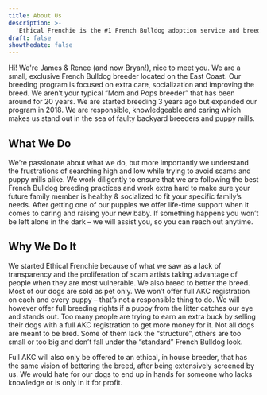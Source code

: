 ```yaml
---
title: About Us
description: >-
  'Ethical Frenchie is the #1 French Bulldog adoption service and breeder on the East Coast.'
draft: false
showthedate: false
---
```


Hi! We're James & Renee (and now Bryan!), nice to meet you. We are a small, exclusive French Bulldog breeder located on the East Coast. Our breeding program is focused on extra care, socialization and improving the breed. We aren’t your typical “Mom and Pops breeder” that has been around for 20 years. We are started breeding 3 years ago but expanded our program in 2018. We are responsible, knowledgeable and caring which makes us stand out in the sea of faulty backyard breeders and puppy mills.

<h2>What We Do</h2>

We’re passionate about what we do, but more importantly we understand the frustrations of searching high and low while trying to avoid scams and puppy mills alike. We work diligently to ensure that we are following the best French Bulldog breeding practices and work extra hard to make sure your future family member is healthy & socialized to fit your specific family’s needs. After getting one of our puppies we offer life-time support when it comes to caring and raising your new baby. If something happens you won’t be left alone in the dark – we will assist you, so you can reach out anytime.

<h2>Why We Do It</h2>

We started Ethical Frenchie because of what we saw as a lack of transparency and the proliferation of scam artists taking advantage of people when they are most vulnerable. We also breed to better the breed. Most of our dogs are sold as pet only. We won’t offer full AKC registration on each and every puppy – that’s not a responsible thing to do. We will however offer full breeding rights if a puppy from the litter catches our eye and stands out. Too many people are trying to earn an extra buck by selling their dogs with a full AKC registration to get more money for it. Not all dogs are meant to be bred. Some of them lack the “structure”, others are too small or too big and don’t fall under the “standard” French Bulldog look.

Full AKC will also only be offered to an ethical, in house breeder, that has the same vision of bettering the breed, after being extensively screened by us. We would hate for our dogs to end up in hands for someone who lacks knowledge or is only in it for profit.

